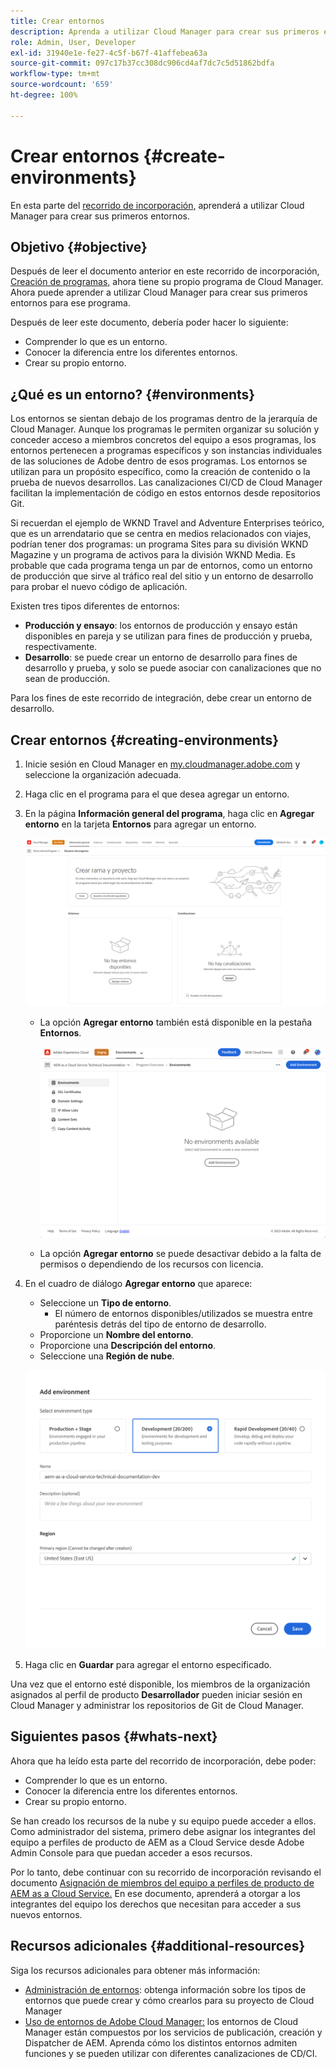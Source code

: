 ```yaml
---
title: Crear entornos
description: Aprenda a utilizar Cloud Manager para crear sus primeros entornos.
role: Admin, User, Developer
exl-id: 31940e1e-fe27-4c5f-b67f-41affebea63a
source-git-commit: 097c17b37cc308dc906cd4af7dc7c5d51862bdfa
workflow-type: tm+mt
source-wordcount: '659'
ht-degree: 100%

---
```


# Crear entornos {#create-environments}

En esta parte del [recorrido de incorporación,](overview.md) aprenderá a utilizar Cloud Manager para crear sus primeros entornos.

## Objetivo {#objective}

Después de leer el documento anterior en este recorrido de incorporación, [Creación de programas,](create-program.md) ahora tiene su propio programa de Cloud Manager. Ahora puede aprender a utilizar Cloud Manager para crear sus primeros entornos para ese programa.

Después de leer este documento, debería poder hacer lo siguiente:

* Comprender lo que es un entorno.
* Conocer la diferencia entre los diferentes entornos.
* Crear su propio entorno.

## ¿Qué es un entorno? {#environments}

Los entornos se sientan debajo de los programas dentro de la jerarquía de Cloud Manager. Aunque los programas le permiten organizar su solución y conceder acceso a miembros concretos del equipo a esos programas, los entornos pertenecen a programas específicos y son instancias individuales de las soluciones de Adobe dentro de esos programas. Los entornos se utilizan para un propósito específico, como la creación de contenido o la prueba de nuevos desarrollos. Las canalizaciones CI/CD de Cloud Manager facilitan la implementación de código en estos entornos desde repositorios Git.

Si recuerdan el ejemplo de WKND Travel and Adventure Enterprises teórico, que es un arrendatario que se centra en medios relacionados con viajes, podrían tener dos programas: un programa Sites para su división WKND Magazine y un programa de activos para la división WKND Media. Es probable que cada programa tenga un par de entornos, como un entorno de producción que sirve al tráfico real del sitio y un entorno de desarrollo para probar el nuevo código de aplicación.

Existen tres tipos diferentes de entornos:

* **Producción y ensayo**: los entornos de producción y ensayo están disponibles en pareja y se utilizan para fines de producción y prueba, respectivamente.
* **Desarrollo**: se puede crear un entorno de desarrollo para fines de desarrollo y prueba, y solo se puede asociar con canalizaciones que no sean de producción.

Para los fines de este recorrido de integración, debe crear un entorno de desarrollo.

## Crear entornos {#creating-environments}

1. Inicie sesión en Cloud Manager en [my.cloudmanager.adobe.com](https://my.cloudmanager.adobe.com/) y seleccione la organización adecuada.

1. Haga clic en el programa para el que desea agregar un entorno.

1. En la página **Información general del programa**, haga clic en **Agregar entorno** en la tarjeta **Entornos** para agregar un entorno.

   ![Tarjeta Entornos](/help/implementing/cloud-manager/assets/no-environments.png)

   * La opción **Agregar entorno** también está disponible en la pestaña **Entornos**.

      ![Pestaña Entornos](/help/implementing/cloud-manager/assets/environments-tab.png)

   * La opción **Agregar entorno** se puede desactivar debido a la falta de permisos o dependiendo de los recursos con licencia.

1. En el cuadro de diálogo **Agregar entorno** que aparece:

   * Seleccione un **Tipo de entorno**.
      * El número de entornos disponibles/utilizados se muestra entre paréntesis detrás del tipo de entorno de desarrollo.
   * Proporcione un **Nombre del entorno**.
   * Proporcione una **Descripción del entorno**.
   * Seleccione una **Región de nube**.

   ![Cuadro de diálogo Agregar entorno](/help/implementing/cloud-manager/assets/add-environment2.png)

1. Haga clic en **Guardar** para agregar el entorno especificado.

Una vez que el entorno esté disponible, los miembros de la organización asignados al perfil de producto **Desarrollador** pueden iniciar sesión en Cloud Manager y administrar los repositorios de Git de Cloud Manager.

## Siguientes pasos {#whats-next}

Ahora que ha leído esta parte del recorrido de incorporación, debe poder:

* Comprender lo que es un entorno.
* Conocer la diferencia entre los diferentes entornos.
* Crear su propio entorno.

Se han creado los recursos de la nube y su equipo puede acceder a ellos. Como administrador del sistema, primero debe asignar los integrantes del equipo a perfiles de producto de AEM as a Cloud Service desde Adobe Admin Console para que puedan acceder a esos recursos.

Por lo tanto, debe continuar con su recorrido de incorporación revisando el documento [Asignación de miembros del equipo a perfiles de producto de AEM as a Cloud Service.](assign-profiles-aem.md)  En ese documento, aprenderá a otorgar a los integrantes del equipo los derechos que necesitan para acceder a sus nuevos entornos.

## Recursos adicionales {#additional-resources}

Siga los recursos adicionales para obtener más información:

* [Administración de entornos](/help/implementing/cloud-manager/manage-environments.md): obtenga información sobre los tipos de entornos que puede crear y cómo crearlos para su proyecto de Cloud Manager
* [Uso de entornos de Adobe Cloud Manager:](https://experienceleague.adobe.com/docs/experience-manager-learn/cloud-service/cloud-manager/environments.html?lang=es) los entornos de Cloud Manager están compuestos por los servicios de publicación, creación y Dispatcher de AEM. Aprenda cómo los distintos entornos admiten funciones y se pueden utilizar con diferentes canalizaciones de CD/CI.
